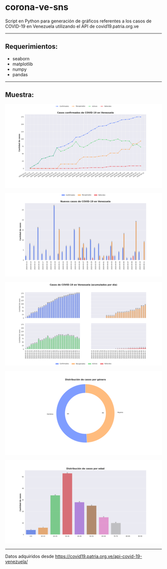 # corona-ve-sns

Script en Python para generación de gráficos referentes a los casos de COVID-19 en Venezuela utilizando el API de covid19.patria.org.ve

----

## Requerimientos:

* seaborn
* matplotlib
* numpy
* pandas

----

## Muestra:

[![Casos confirmados](./images/fig1.png "Casos confirmados")](ppv.svg)


[![Casos nuevos](./images/fig2.png "Casos nuevos")](ppv.svg)


[![Casos acumulados](./images/fig3.png "Casos acumulados por día")](ppv.svg)


[![Casos por género](./images/fig4.png "Distribución de casoso por género")](ppv.svg)


[![Casos por edad](./images/fig5.png "Distribución de casos por edad")](ppv.svg)

----

Datos adquiridos desde https://covid19.patria.org.ve/api-covid-19-venezuela/
